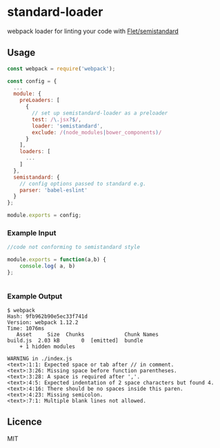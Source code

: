 # standard-loader

webpack loader for linting your code with [Flet/semistandard](https://github.com/Flet/semistandard)

## Usage

```js
const webpack = require('webpack');

const config = {
  ...
  module: {
    preLoaders: [
      {
        // set up semistandard-loader as a preloader
        test: /\.jsx?$/,
        loader: 'semistandard',
        exclude: /(node_modules|bower_components)/
      }
    ],
    loaders: [
      ...
    ]
  },
  semistandard: {
    // config options passed to standard e.g.
    parser: 'babel-eslint'
  }
};

module.exports = config;
```

### Example Input

```js
//code not conforming to semistandard style

module.exports = function(a,b) {
    console.log( a, b)
};



```

### Example Output
```
$ webpack
Hash: 9fb962b90e5ec33f741d
Version: webpack 1.12.2
Time: 1076ms
   Asset     Size  Chunks             Chunk Names
build.js  2.03 kB       0  [emitted]  bundle
    + 1 hidden modules

WARNING in ./index.js
<text>:1:1: Expected space or tab after // in comment.
<text>:3:26: Missing space before function parentheses.
<text>:3:28: A space is required after ','.
<text>:4:5: Expected indentation of 2 space characters but found 4.
<text>:4:16: There should be no spaces inside this paren.
<text>:4:23: Missing semicolon.
<text>:7:1: Multiple blank lines not allowed.
```

## Licence

MIT
